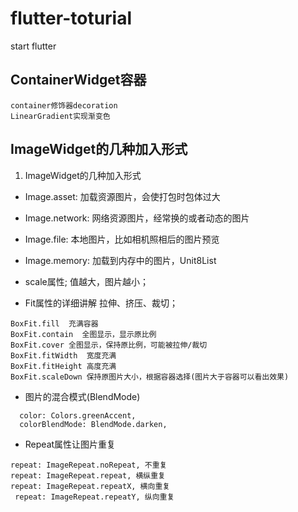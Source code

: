 # flutter-toturial
start flutter

## ContainerWidget容器
```
container修饰器decoration
LinearGradient实现渐变色
```

## ImageWidget的几种加入形式

1. ImageWidget的几种加入形式
- Image.asset: 加载资源图片，会使打包时包体过大
- Image.network: 网络资源图片，经常换的或者动态的图片
- Image.file: 本地图片，比如相机照相后的图片预览
- Image.memory: 加载到内存中的图片，Unit8List

- scale属性; 值越大，图片越小；
- Fit属性的详细讲解
拉伸、挤压、裁切；
```
BoxFit.fill  充满容器
BoxFit.contain  全图显示，显示原比例
BoxFit.cover 全图显示，保持原比例，可能被拉伸/裁切
BoxFit.fitWidth  宽度充满
BoxFit.fitHeight 高度充满
BoxFit.scaleDown 保持原图片大小，根据容器选择(图片大于容器可以看出效果)
```
- 图片的混合模式(BlendMode)
```
  color: Colors.greenAccent,
  colorBlendMode: BlendMode.darken,
```
- Repeat属性让图片重复
```
repeat: ImageRepeat.noRepeat, 不重复
repeat: ImageRepeat.repeat, 横纵重复
repeat: ImageRepeat.repeatX, 横向重复
 repeat: ImageRepeat.repeatY, 纵向重复
```
